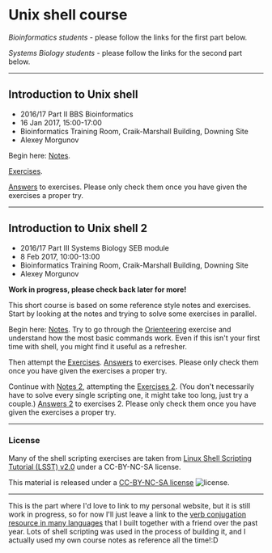 # Unix shell course

*Bioinformatics students* - please follow the links for the first part below.

*Systems Biology students* - please follow the links for the second part below.

---
## Introduction to Unix shell

* 2016/17 Part II BBS Bioinformatics
* 16 Jan 2017, 15:00-17:00
* Bioinformatics Training Room, Craik-Marshall Building, Downing Site
* Alexey Morgunov

Begin here: [Notes](Notes1.md).

[Exercises](Exercises1.md).

[Answers](Answers1.md) to exercises. Please only check them once you have given the exercises a proper try.

---
## Introduction to Unix shell 2

* 2016/17 Part III Systems Biology SEB module
* 8 Feb 2017, 10:00-13:00
* Bioinformatics Training Room, Craik-Marshall Building, Downing Site
* Alexey Morgunov

**Work in progress, please check back later for more!**

This short course is based on some reference style notes and exercises. Start by looking at the notes and trying to solve some exercises in parallel.

Begin here: [Notes](Notes1.md). Try to go through the [Orienteering](Orienteering.md) exercise and understand how the most basic commands work. Even if this isn't your first time with shell, you might find it useful as a refresher.

Then attempt the [Exercises](Exercises1.md). [Answers](Answers1.md) to exercises. Please only check them once you have given the exercises a proper try.

Continue with [Notes 2](Notes2.md), attempting the [Exercises 2](Exercises2.md). (You don't necessarily have to solve every single scripting one, it might take too long, just try a couple.) [Answers 2](Answers2.md) to exercises 2. Please only check them once you have given the exercises a proper try.

---
### License

Many of the shell scripting exercises are taken from [Linux Shell Scripting Tutorial (LSST) v2.0](https://bash.cyberciti.biz/guide/Main_Page) under a CC-BY-NC-SA license.

This material is released under a
[CC-BY-NC-SA license](https://creativecommons.org/licenses/by-nc-sa/4.0/) ![license](https://licensebuttons.net/l/by-nc-sa/3.0/88x31.png).

---
This is the part where I'd love to link to my personal website, but it is still work in progress, so for now I'll just leave a link to the [verb conjugation resource in many languages](http://cooljugator.com) that I built together with a friend over the past year. Lots of shell scripting was used in the process of building it, and I actually used my own course notes as reference all the time!:D
